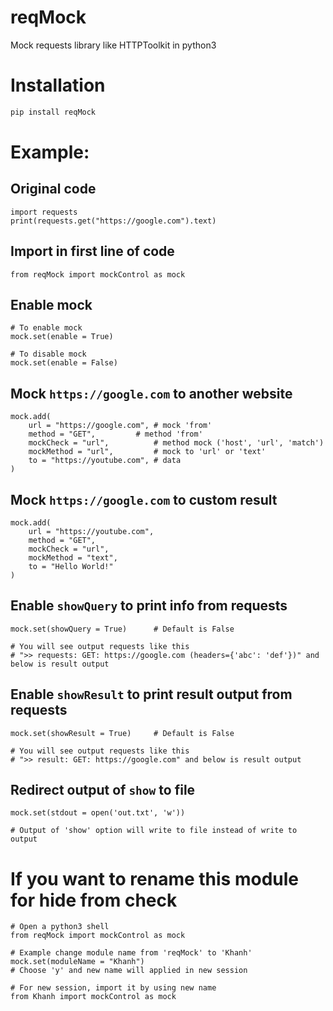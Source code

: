 # reqMock
Mock requests library like HTTPToolkit in python3

# Installation
```bash
pip install reqMock
```

# Example:
## Original code
```python3
import requests
print(requests.get("https://google.com").text)
```

## Import in first line of code
```python3
from reqMock import mockControl as mock
```

## Enable mock
```python3
# To enable mock
mock.set(enable = True)

# To disable mock
mock.set(enable = False)
```

## Mock `https://google.com` to another website
```python3
mock.add(
	url = "https://google.com",	# mock 'from'
	method = "GET",			# method 'from'
	mockCheck = "url",			# method mock ('host', 'url', 'match')
	mockMethod = "url",			# mock to 'url' or 'text'
	to = "https://youtube.com",	# data
)
```

## Mock `https://google.com` to custom result
```python3
mock.add(
	url = "https://youtube.com",
	method = "GET",	
	mockCheck = "url",	
	mockMethod = "text",
	to = "Hello World!"
)
```

## Enable `showQuery` to print info from requests
```python3
mock.set(showQuery = True)		# Default is False

# You will see output requests like this 
# ">> requests: GET: https://google.com (headers={'abc': 'def'})" and below is result output
```

## Enable `showResult` to print result output from requests
```python3
mock.set(showResult = True)		# Default is False

# You will see output requests like this 
# ">> result: GET: https://google.com" and below is result output
```

## Redirect output of `show` to file
```python3
mock.set(stdout = open('out.txt', 'w'))

# Output of 'show' option will write to file instead of write to output
```

# If you want to rename this module for hide from check
```python3
# Open a python3 shell
from reqMock import mockControl as mock

# Example change module name from 'reqMock' to 'Khanh'
mock.set(moduleName = "Khanh")
# Choose 'y' and new name will applied in new session

# For new session, import it by using new name
from Khanh import mockControl as mock
```
